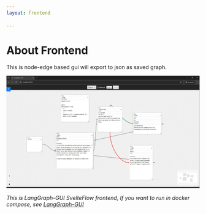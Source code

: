 ```yaml
---
layout: frontend

---
```



# About Frontend

This is node-edge based gui will export to json as saved graph.

![](/cover.webp)

*This is LangGraph-GUI SvelteFlow frontend, If you want to run in docker compose, see [LangGraph-GUI](https://github.com/LangGraph-GUI/LangGraph-GUI)*

